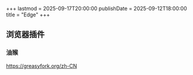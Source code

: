 +++
lastmod = 2025-09-17T20:00:00
publishDate = 2025-09-12T18:00:00
title = "Edge"
+++

## 浏览器插件

### 油猴

https://greasyfork.org/zh-CN